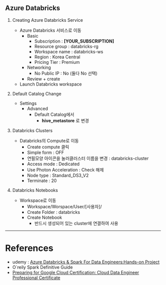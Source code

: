 ## Azure Databricks

1. Creating Azure Databricks Service

   - Azure Databricks 서비스로 이동
     - Basic
       - Subscription : **[YOUR_SUBSCRIPTION]**
       - Resource group : databricks-rg
       - Workspace name : databricks-ws
       - Region : Korea Central
       - Pricing Tier : Premium
     - Networking
       - No Public IP : No (둘다 No 선택)
     - Review + create
   - Launch Databricks workspace

2. Default Catalog Change

   - Settings
     - Advanced
       - Default Catalog에서
         - **hive_metastore** 로 변경

3. Databricks Clusters

   - Databricks의 Compute로 이동
     - Create compute 클릭
     - Simple form : OFF
     - 연필모양 아이콘을 눌러클러스터 이름을 변경 : databricks-cluster
     - Access mode : Dedicated
     - Use Photon Acceleration : Check 해제
     - Node type : Standard_DS3_V2
     - Terminate : 20

4. Databricks Notebooks

   - Workspace로 이동
     - Workspace/Worspace/User/[사용자]/
     - Create Folder : databricks
     - Create Notebook
       - 반드시 생성되어 있는 cluster에 연결하여 사용

---

# References

- udemy : [Azure Databricks & Spark For Data Engineers:Hands-on Project](udemy.com/course/azure-databricks-spark-core-for-data-engineers/)
- O`reily Spark Definitive Guide
- [Preparing for Google Cloud Certification: Cloud Data Engineer Professional Certificate](https://www.coursera.org/professional-certificates/gcp-data-engineering)
